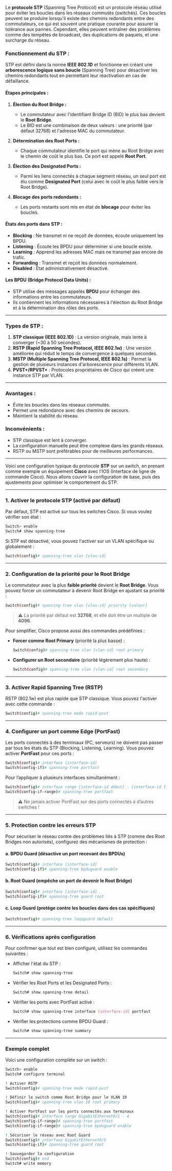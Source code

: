 Le **protocole STP** (Spanning Tree Protocol) est un protocole réseau utilisé pour éviter les boucles dans les réseaux commutés (switchés). Ces boucles peuvent se produire lorsqu'il existe des chemins redondants entre des commutateurs, ce qui est souvent une pratique courante pour assurer la tolérance aux pannes. Cependant, elles peuvent entraîner des problèmes comme des tempêtes de broadcast, des duplications de paquets, et une surcharge du réseau.

### Fonctionnement du STP :
STP est défini dans la norme **IEEE 802.1D** et fonctionne en créant une **arborescence logique sans boucle** (Spanning Tree) pour désactiver les chemins redondants tout en permettant leur réactivation en cas de défaillance.

#### Étapes principales :
1. **Élection du Root Bridge :**
   - Le commutateur avec l'identifiant Bridge ID (BID) le plus bas devient le **Root Bridge**.
   - Le BID est une combinaison de deux valeurs : une priorité (par défaut 32768) et l'adresse MAC du commutateur.

2. **Détermination des Root Ports :**
   - Chaque commutateur identifie le port qui mène au Root Bridge avec le chemin de coût le plus bas. Ce port est appelé **Root Port**.

3. **Élection des Designated Ports :**
   - Parmi les liens connectés à chaque segment réseau, un seul port est élu comme **Designated Port** (celui avec le coût le plus faible vers le Root Bridge).

4. **Blocage des ports redondants :**
   - Les ports restants sont mis en état de **blocage** pour éviter les boucles.

#### États des ports dans STP :
- **Blocking** : Ne transmet ni ne reçoit de données, écoute uniquement les BPDU.
- **Listening** : Écoute les BPDU pour déterminer si une boucle existe.
- **Learning** : Apprend les adresses MAC mais ne transmet pas encore de trafic.
- **Forwarding** : Transmet et reçoit les données normalement.
- **Disabled** : État administrativement désactivé.

#### Les BPDU (Bridge Protocol Data Units) :
- STP utilise des messages appelés **BPDU** pour échanger des informations entre les commutateurs.
- Ils contiennent les informations nécessaires à l'élection du Root Bridge et à la détermination des rôles des ports.

---

### Types de STP :
1. **STP classique (IEEE 802.1D)** : La version originale, mais lente à converger (~30 à 50 secondes).
2. **RSTP (Rapid Spanning Tree Protocol, IEEE 802.1w)** : Une version améliorée qui réduit le temps de convergence à quelques secondes.
3. **MSTP (Multiple Spanning Tree Protocol, IEEE 802.1s)** : Permet la gestion de plusieurs instances d'arborescence pour différents VLAN.
4. **PVST+/RPVST+** : Protocoles propriétaires de Cisco qui créent une instance STP par VLAN.

---

### Avantages :
- Évite les boucles dans les réseaux commutés.
- Permet une redondance avec des chemins de secours.
- Maintient la stabilité du réseau.

### Inconvénients :
- STP classique est lent à converger.
- La configuration manuelle peut être complexe dans les grands réseaux.
- RSTP ou MSTP sont préférables pour de meilleures performances.

---

Voici une configuration typique du protocole **STP** sur un switch, en prenant comme exemple un équipement **Cisco** avec l'IOS (Interface de ligne de commande Cisco). Nous allons couvrir la configuration de base, puis des ajustements pour optimiser le comportement du STP.

---

### 1. **Activer le protocole STP** (activé par défaut)
Par défaut, STP est activé sur tous les switches Cisco. Si vous voulez vérifier son état :

```bash
Switch> enable
Switch# show spanning-tree
```

Si STP est désactivé, vous pouvez l'activer sur un VLAN spécifique ou globalement :

```bash
Switch(config)# spanning-tree vlan [vlan-id]
```

---

### 2. **Configuration de la priorité pour le Root Bridge**
Le commutateur avec la plus **faible priorité** devient le **Root Bridge**. Vous pouvez forcer un commutateur à devenir Root Bridge en ajustant sa priorité :

```bash
Switch(config)# spanning-tree vlan [vlan-id] priority [valeur]
```

> ⚠️ La priorité par défaut est **32768**, et elle doit être un multiple de **4096**.

Pour simplifier, Cisco propose aussi des commandes prédéfinies :

- **Forcer comme Root Primary** (priorité la plus basse) :
  ```bash
  Switch(config)# spanning-tree vlan [vlan-id] root primary
  ```
- **Configurer un Root secondaire** (priorité légèrement plus haute) :
  ```bash
  Switch(config)# spanning-tree vlan [vlan-id] root secondary
  ```

---

### 3. **Activer Rapid Spanning Tree (RSTP)**
RSTP (802.1w) est plus rapide que STP classique. Vous pouvez l'activer avec cette commande :

```bash
Switch(config)# spanning-tree mode rapid-pvst
```

---

### 4. **Configurer un port comme Edge (PortFast)**
Les ports connectés à des terminaux (PC, serveurs) ne doivent pas passer par tous les états du STP (Blocking, Listening, Learning). Vous pouvez activer **PortFast** pour ces ports :

```bash
Switch(config)# interface [interface-id]
Switch(config-if)# spanning-tree portfast
```

Pour l’appliquer à plusieurs interfaces simultanément :

```bash
Switch(config)# interface range [interface-id début] - [interface-id fin]
Switch(config-if-range)# spanning-tree portfast
```

> ⚠️ Ne jamais activer PortFast sur des ports connectés à d’autres switches !

---

### 5. **Protection contre les erreurs STP**
Pour sécuriser le réseau contre des problèmes liés à STP (comme des Root Bridges non autorisés), configurez des mécanismes de protection :

#### a. **BPDU Guard** (désactive un port recevant des BPDUs)
```bash
Switch(config)# interface [interface-id]
Switch(config-if)# spanning-tree bpduguard enable
```

#### b. **Root Guard** (empêche un port de devenir le Root Bridge)
```bash
Switch(config)# interface [interface-id]
Switch(config-if)# spanning-tree guard root
```

#### c. **Loop Guard** (protège contre les boucles dans des cas spécifiques)
```bash
Switch(config)# spanning-tree loopguard default
```

---

### 6. **Vérifications après configuration**
Pour confirmer que tout est bien configuré, utilisez les commandes suivantes :

- Afficher l'état du STP :
  ```bash
  Switch# show spanning-tree
  ```

- Vérifier les Root Ports et les Designated Ports :
  ```bash
  Switch# show spanning-tree detail
  ```

- Vérifier les ports avec PortFast activé :
  ```bash
  Switch# show spanning-tree interface [interface-id] portfast
  ```

- Vérifier les protections comme BPDU Guard :
  ```bash
  Switch# show spanning-tree summary
  ```

---

### Exemple complet
Voici une configuration complète sur un switch :
```bash
Switch> enable
Switch# configure terminal

! Activer RSTP
Switch(config)# spanning-tree mode rapid-pvst

! Définir le switch comme Root Bridge pour le VLAN 10
Switch(config)# spanning-tree vlan 10 root primary

! Activer PortFast sur les ports connectés aux terminaux
Switch(config)# interface range GigabitEthernet0/1 - 4
Switch(config-if-range)# spanning-tree portfast
Switch(config-if-range)# spanning-tree bpduguard enable

! Sécuriser le réseau avec Root Guard
Switch(config)# interface GigabitEthernet0/5
Switch(config-if)# spanning-tree guard root

! Sauvegarder la configuration
Switch(config)# end
Switch# write memory
```


